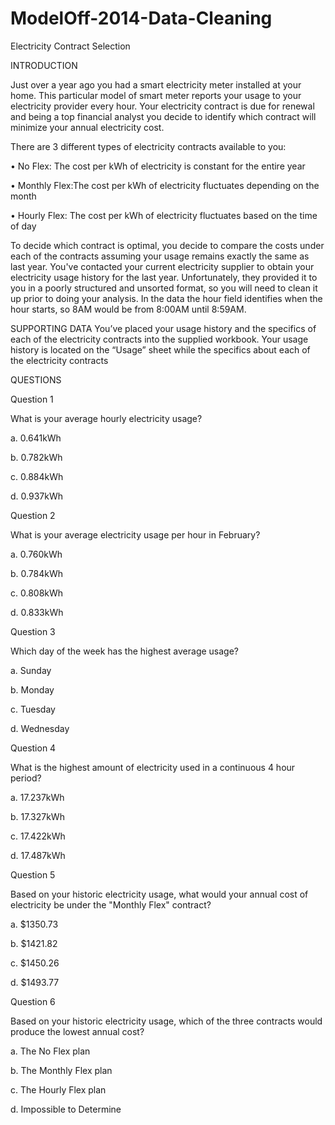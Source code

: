 # ModelOff-2014-Data-Cleaning

Electricity Contract Selection 

INTRODUCTION

Just over a year ago you had a smart electricity meter installed at your home. This particular model of smart meter reports your usage to your electricity provider every hour. Your electricity contract is due for renewal and being a top financial analyst you decide to identify which contract will minimize your annual electricity cost.

There are 3 different types of electricity contracts available to you:

• No Flex: The cost per kWh of electricity is constant for the entire year 

• Monthly Flex:The cost per kWh of electricity fluctuates depending on the month

• Hourly Flex: The cost per kWh of electricity fluctuates based on the time of day

To decide which contract is optimal, you decide to compare the costs under each of the contracts assuming your usage remains exactly the same as last year. You've contacted your current electricity supplier to obtain your electricity usage history for the last year. Unfortunately, they provided it to you in a poorly structured and unsorted format, so you will need to clean it up prior to doing your analysis.
In the data the hour field identifies when the hour starts, so 8AM would be from 8:00AM until 8:59AM.

SUPPORTING DATA
You’ve placed your usage history and the specifics of each of the electricity contracts into the supplied workbook. Your usage history is located on the “Usage” sheet while the specifics about each of the electricity contracts

QUESTIONS

Question 1

What is your average hourly electricity usage?

a. 0.641kWh

b. 0.782kWh

c. 0.884kWh

d. 0.937kWh


Question 2

What is your average electricity usage per hour in February?

a. 0.760kWh

b. 0.784kWh

c. 0.808kWh

d. 0.833kWh


Question 3

Which day of the week has the highest average usage?

a. Sunday

b. Monday

c. Tuesday

d. Wednesday


Question 4


What is the highest amount of electricity used in a continuous 4 hour period?

a. 17.237kWh

b. 17.327kWh

c. 17.422kWh

d. 17.487kWh


Question 5

Based on your historic electricity usage, what would your annual cost of electricity be under the "Monthly Flex" contract?

a. $1350.73

b. $1421.82

c. $1450.26

d. $1493.77


Question 6

Based on your historic electricity usage, which of the three contracts would produce the lowest annual cost?

a. The No Flex plan

b. The Monthly Flex plan

c. The Hourly Flex plan

d. Impossible to Determine
